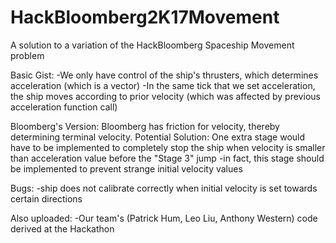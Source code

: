 # HackBloomberg2K17Movement
A solution to a variation of the HackBloomberg Spaceship Movement problem

Basic Gist:
-We only have control of the ship's thrusters, which determines acceleration (which is a vector)
-In the same tick that we set acceleration, the ship moves according to prior velocity (which was affected by previous acceleration function call)

Bloomberg's Version: Bloomberg has friction for velocity, thereby determining terminal velocity.
Potential Solution: One extra stage would have to be implemented to completely stop the ship when velocity is smaller than acceleration value before the "Stage 3" jump
-in fact, this stage should be implemented to prevent strange initial velocity values

Bugs:
  -ship does not calibrate correctly when initial velocity is set towards certain directions

Also uploaded:
  -Our team's (Patrick Hum, Leo Liu, Anthony Western) code derived at the Hackathon
